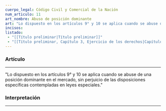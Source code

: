 ```yaml
---
cuerpo_legal: Código Civil y Comercial de la Nación
num_articulo: 11
art_nombre: Abuso de posición dominante
art: "Lo dispuesto en los artículos 9° y 10 se aplica cuando se abuse de una posición dominante en el mercado, sin perjuicio de las disposiciones específicas contempladas en leyes especiales."
incisos: 
listado:
 - "[[Título preliminar|Título preliminar]]"
 - "[[Título preliminar, Capítulo 3, Ejercicio de los derechos|Capítulo 3]]"
---
```

### Artículo
---
"Lo dispuesto en los artículos 9° y 10 se aplica cuando se abuse de una posición dominante en el mercado, sin perjuicio de las disposiciones específicas contempladas en leyes especiales."


### Interpretación
---
